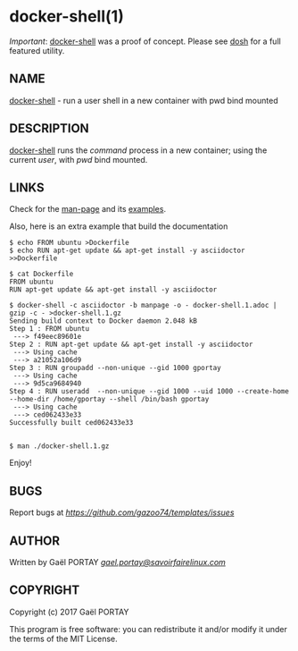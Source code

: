 # docker-shell(1)

_Important_: [docker-shell](docker-shell) was a proof of concept. Please see
[dosh](https://github.com/gazoo74/dosh) for a full featured utility.

## NAME

[docker-shell](docker-shell.1.adoc) - run a user shell in a new container with
pwd bind mounted

## DESCRIPTION

[docker-shell](docker-shell) runs the _command_ process in a new container;
using the current _user_, with _pwd_ bind mounted.

## LINKS

Check for the [man-page](docker-shell.1.adoc) and its
[examples](docker-shell.1.adoc#examples).

Also, here is an extra example that build the documentation

	$ echo FROM ubuntu >Dockerfile
	$ echo RUN apt-get update && apt-get install -y asciidoctor >>Dockerfile

	$ cat Dockerfile
	FROM ubuntu
	RUN apt-get update && apt-get install -y asciidoctor

	$ docker-shell -c asciidoctor -b manpage -o - docker-shell.1.adoc | gzip -c - >docker-shell.1.gz
	Sending build context to Docker daemon 2.048 kB
	Step 1 : FROM ubuntu
	 ---> f49eec89601e
	Step 2 : RUN apt-get update && apt-get install -y asciidoctor
	 ---> Using cache
	 ---> a21052a106d9
	Step 3 : RUN groupadd --non-unique --gid 1000 gportay
	 ---> Using cache
	 ---> 9d5ca9684940
	Step 4 : RUN useradd  --non-unique --gid 1000 --uid 1000 --create-home --home-dir /home/gportay --shell /bin/bash gportay
	 ---> Using cache
	 ---> ced062433e33
	Successfully built ced062433e33


	$ man ./docker-shell.1.gz

Enjoy!

## BUGS

Report bugs at *https://github.com/gazoo74/templates/issues*

## AUTHOR

Written by Gaël PORTAY *gael.portay@savoirfairelinux.com*

## COPYRIGHT

Copyright (c) 2017 Gaël PORTAY

This program is free software: you can redistribute it and/or modify it under
the terms of the MIT License.
